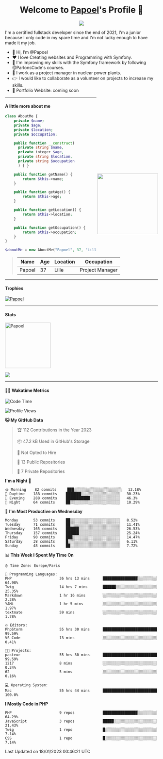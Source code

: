 <p align="center">
  <h1 align="center">Welcome to <a href="https://github.com/Papoel">Papoel</a>'s Profile 👋</h1>
</p>
<p align="center">
  <a align="center" href="https://github.com/DenverCoder1/readme-typing-svg"><img src="https://readme-typing-svg.herokuapp.com?&font=IBM+Plex+Sans&color=F72EE2&size=25&lines=Welcome+to+my+GitHub+Profile!;I'm+a+Junior+.+.+.;I'm+a+backend+developer;I'm+a+in+love+with+Symfony" /></a>
</p>
<p>I'm a certified fullstack developer since the end of 2021, I'm a junior because I only code in my spare time and I'm not lucky enough to have made it my job.
</p>

<div>
  <ul align="left">
    <li>👋 Hi, I’m @Papoel</li>
    <li>❤️ I love Creating websites and Programming with Symfony.</li>
    <li>🌱 I'm improving my skills with the Symfony framework by following @ParlonsCode's courses.</li>
    <li>💼 I work as a project manager in nuclear power plants.</li>
    <li>👉 I would like to collaborate as a volunteer on projects to increase my skills.</li>
    <li>🧐 Portfolio Website: coming soon</li>
  </ul>

<img align="right" style="width:200px; margin-top:50%; display:block;" src="https://media.giphy.com/media/M9gbBd9nbDrOTu1Mqx/giphy.gif">
</div>

---
#### A little more about me
```php
class AboutMe {
    private $name;
    private $age;
    private $location;
    private $occupation;

    public function __construct(
      private string $name, 
      private integer $age, 
      private string $location, 
      private string $occupation
      ) { }

    public function getName() {
        return $this->name;
    }

    public function getAge() {
        return $this->age;
    }

    public function getLocation() {
        return $this->location;
    }

    public function getOccupation() {
        return $this->occupation;
    }
}

$aboutMe = new AboutMe("Papoel", 37, "Lille", "Project Manager");
```
>| Name     | Age | Location   | Occupation     |
>|----------|-----|------------|----------------|
>| Papoel   | 37  | Lille      | Project Manager|

---
#### Trophies

<p align="left">
  <a href="https://github.com/Papoel/github-profile-trophy">
    <img src="https://github-profile-trophy.vercel.app/?username=Papoel&row=2&column=6&theme=onedark&column=8&no-frame=false&no-bg=false" 
         alt="Papoel">
  </a>
</p>

---
#### Stats
<p align="left">
  <img align="center" height="150em" src="https://github-readme-streak-stats.herokuapp.com/?user=Papoel&theme=onedark" alt="Papoel" />
</p>

<p>
<!-- GitHub Stats -->
<picture>
  <source 
    srcset="https://github-readme-stats.vercel.app/api?username=papoel&show_icons=true&theme=dark"
    media="(prefers-color-scheme: dark)"
  />
  <source
    srcset="https://github-readme-stats.vercel.app/api?username=papoel&show_icons=true"
    media="(prefers-color-scheme: light), (prefers-color-scheme: no-preference)"
  />
  <img src="https://github-readme-stats.vercel.app/api?username=papoel&show_icons=true" />
</picture>
</p>

----
####  🧑‍💻 Wakatime Metrics
<!--START_SECTION:waka-->
![Code Time](http://img.shields.io/badge/Code%20Time-2%2C903%20hrs%2045%20mins-blue)

![Profile Views](http://img.shields.io/badge/Profile%20Views-291-blue)

**🐱 My GitHub Data** 

> 🏆 112 Contributions in the Year 2023
 > 
> 📦 47.2 kB Used in GitHub's Storage 
 > 
> 🚫 Not Opted to Hire
 > 
> 📜 13 Public Repositories 
 > 
> 🔑 7 Private Repositories  
 > 
**I'm a Night 🦉** 

```text
🌞 Morning    82 commits     ███░░░░░░░░░░░░░░░░░░░░░░   13.18% 
🌆 Daytime    188 commits    ███████░░░░░░░░░░░░░░░░░░   30.23% 
🌃 Evening    288 commits    ███████████░░░░░░░░░░░░░░   46.3% 
🌙 Night      64 commits     ██░░░░░░░░░░░░░░░░░░░░░░░   10.29%

```
📅 **I'm Most Productive on Wednesday** 

```text
Monday       53 commits     ██░░░░░░░░░░░░░░░░░░░░░░░   8.52% 
Tuesday      71 commits     ██░░░░░░░░░░░░░░░░░░░░░░░   11.41% 
Wednesday    165 commits    ██████░░░░░░░░░░░░░░░░░░░   26.53% 
Thursday     157 commits    ██████░░░░░░░░░░░░░░░░░░░   25.24% 
Friday       90 commits     ███░░░░░░░░░░░░░░░░░░░░░░   14.47% 
Saturday     38 commits     █░░░░░░░░░░░░░░░░░░░░░░░░   6.11% 
Sunday       48 commits     ██░░░░░░░░░░░░░░░░░░░░░░░   7.72%

```


📊 **This Week I Spent My Time On** 

```text
⌚︎ Time Zone: Europe/Paris

💬 Programming Languages: 
PHP                      36 hrs 13 mins      ████████████████░░░░░░░░░   64.98% 
Twig                     14 hrs 7 mins       ██████░░░░░░░░░░░░░░░░░░░   25.35% 
Markdown                 1 hr 16 mins        ░░░░░░░░░░░░░░░░░░░░░░░░░   2.28% 
YAML                     1 hr 5 mins         ░░░░░░░░░░░░░░░░░░░░░░░░░   1.97% 
textmate                 59 mins             ░░░░░░░░░░░░░░░░░░░░░░░░░   1.78%

🔥 Editors: 
PhpStorm                 55 hrs 30 mins      █████████████████████████   99.59% 
VS Code                  13 mins             ░░░░░░░░░░░░░░░░░░░░░░░░░   0.41%

🐱‍💻 Projects: 
pasteur                  55 hrs 30 mins      █████████████████████████   99.59% 
1217                     8 mins              ░░░░░░░░░░░░░░░░░░░░░░░░░   0.24% 
62                       5 mins              ░░░░░░░░░░░░░░░░░░░░░░░░░   0.16%

💻 Operating System: 
Mac                      55 hrs 44 mins      █████████████████████████   100.0%

```

**I Mostly Code in PHP** 

```text
PHP                      9 repos             ████████████████░░░░░░░░░   64.29% 
JavaScript               3 repos             █████░░░░░░░░░░░░░░░░░░░░   21.43% 
Twig                     1 repo              █░░░░░░░░░░░░░░░░░░░░░░░░   7.14% 
CSS                      1 repo              █░░░░░░░░░░░░░░░░░░░░░░░░   7.14%

```



 Last Updated on 18/01/2023 00:46:21 UTC
<!--END_SECTION:waka-->

